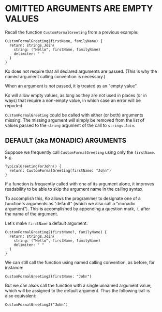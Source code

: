 # OMITTED ARGUMENTS ARE EMPTY VALUES

Recall the function `CustomFormalGreeting` from a previous example:

```ko
CustomFormalGreeting(firstName, familyName) {
  return: strings.Join(
    string: ("Hello", firstName, familyName)
    delimiter: " "
  )
}
```

Ko does not require that all declared arguments are passed.
(This is why the named argument calling convention is necessary.)

When an argument is not passed, it is treated as an "empty value".

Ko will allow empty values, as long as they are not used in places
(or in ways) that require a non-empty value, in which case an error will
be reported.

`CustomFormalGreeting` could be called with either (or both) arguments missing.
The missing argument will simply be removed from the list of values
passed to the `string` argument of the call to `strings.Join`.

## DEFAULT (aka MONADIC) ARGUMENTS

Suppose we frequently call `CustomFormalGreeting` using only
the `firstName`. E.g.

```ko
TypicalGreetingForJohn() {
  return: CustomFormalGreeting(firstName: "John")
}
```

If a function is frequently called with one of its argument alone,
it improves readability to be able to skip the argument name in the calling syntax.

To accomplish this, Ko allows the programmer to designate
one of a function's arguments as "default" (which we also call a "monadic argument").
This is accomplished by appending a question mark, `?`, after the name
of the argument.

Let's make `firstName` a default argument:

```ko
CustomFormalGreeting2(firstName?, familyName) {
  return: strings.Join(
    string: ("Hello", firstName, familyName)
    delimiter: " "
  )
}
```

We can still call the function using named calling convention, as before, for instance:

```ko
CustomFormalGreeting2(firstName: "John")
```

But we can alsos call the function with a single unnamed argument value, which will
be assigned to the default argument. Thus the following call is also equivalent:

```ko
CustomFormalGreeting2("John")
```
